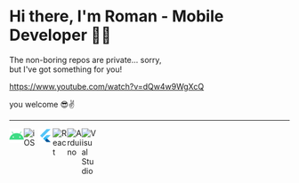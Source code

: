 
# Hi there, I'm Roman - Mobile Developer 👨‍💻 

The non-boring repos are private... sorry,\
but I've got something for you!

https://www.youtube.com/watch?v=dQw4w9WgXcQ

you welcome 😎✌️

---

<img align="left" alt="Android" width="26px" src="https://raw.githubusercontent.com/github/explore/80688e429a7d4ef2fca1e82350fe8e3517d3494d/topics/android/android.png" />
<img align="left" alt="iOS" width="26px" src="https://www.nicepng.com/png/full/114-1140177_ios-logo-icon-free-os-x-icon-pack.png" />
<img align="left" alt="Flutter" width="26px" src="https://raw.githubusercontent.com/github/explore/80688e429a7d4ef2fca1e82350fe8e3517d3494d/topics/flutter/flutter.png" />
<img align="left" alt="React" width="26px" src="https://cdn4.iconfinder.com/data/icons/logos-3/600/React.js_logo-512.png" />
<img align="left" alt="Arduino" width="26px" src="https://images.icon-icons.com/2699/PNG/512/arduino_logo_icon_170518.png" />
<img align="left" alt="Visual Studio" width="26px" src="https://visualstudio.microsoft.com/wp-content/uploads/2021/10/Product-Icon.svg" 
<img align="left" alt="Firebase" width="26px" src="https://raw.githubusercontent.com/github/explore/80688e429a7d4ef2fca1e82350fe8e3517d3494d/topics/firebase/firebase.png" />
